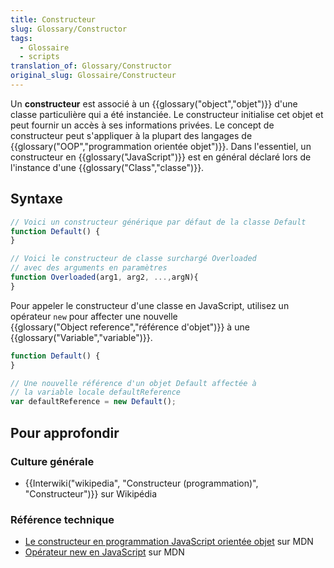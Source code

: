 ```yaml
---
title: Constructeur
slug: Glossary/Constructor
tags:
  - Glossaire
  - scripts
translation_of: Glossary/Constructor
original_slug: Glossaire/Constructeur
---
```

Un **constructeur** est associé à un {{glossary("object","objet")}} d'une classe particulière qui a été instanciée. Le constructeur initialise cet objet et peut fournir un accès à ses informations privées. Le concept de constructeur peut s'appliquer à la plupart des langages de {{glossary("OOP","programmation orientée objet")}}. Dans l'essentiel, un constructeur en {{glossary("JavaScript")}} est en général déclaré lors de l'instance d'une {{glossary("Class","classe")}}.

## Syntaxe

```js
// Voici un constructeur générique par défaut de la classe Default
function Default() {
}

// Voici le constructeur de classe surchargé Overloaded
// avec des arguments en paramètres
function Overloaded(arg1, arg2, ...,argN){
}
```

Pour appeler le constructeur d'une classe en JavaScript, utilisez un opérateur `new` pour affecter une nouvelle {{glossary("Object reference","référence d'objet")}} à une {{glossary("Variable","variable")}}.

```js
function Default() {
}

// Une nouvelle référence d'un objet Default affectée à
// la variable locale defaultReference
var defaultReference = new Default();
```



## Pour approfondir

### Culture générale

- {{Interwiki("wikipedia", "Constructeur (programmation)", "Constructeur")}} sur Wikipédia

### Référence technique

- [Le constructeur en programmation JavaScript orientée objet](/fr/docs/Learn/JavaScript/Objects#The_Constructor) sur MDN
- [Opérateur new en JavaScript](/fr/docs/Web/JavaScript/Reference/Op%C3%A9rateurs/L_op%C3%A9rateur_new) sur MDN
